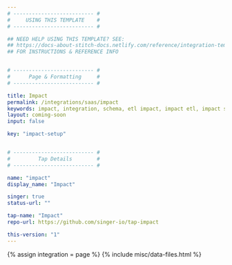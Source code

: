 ```yaml
---
# -------------------------- #
#     USING THIS TEMPLATE    #
# -------------------------- #

## NEED HELP USING THIS TEMPLATE? SEE:
## https://docs-about-stitch-docs.netlify.com/reference/integration-templates/saas/
## FOR INSTRUCTIONS & REFERENCE INFO


# -------------------------- #
#      Page & Formatting     #
# -------------------------- #

title: Impact
permalink: /integrations/saas/impact
keywords: impact, integration, schema, etl impact, impact etl, impact schema
layout: coming-soon
input: false

key: "impact-setup"


# -------------------------- #
#         Tap Details        #
# -------------------------- #

name: "impact"
display_name: "Impact"

singer: true
status-url: ""

tap-name: "Impact"
repo-url: https://github.com/singer-io/tap-impact

this-version: "1"
---
```

{% assign integration = page %}
{% include misc/data-files.html %}